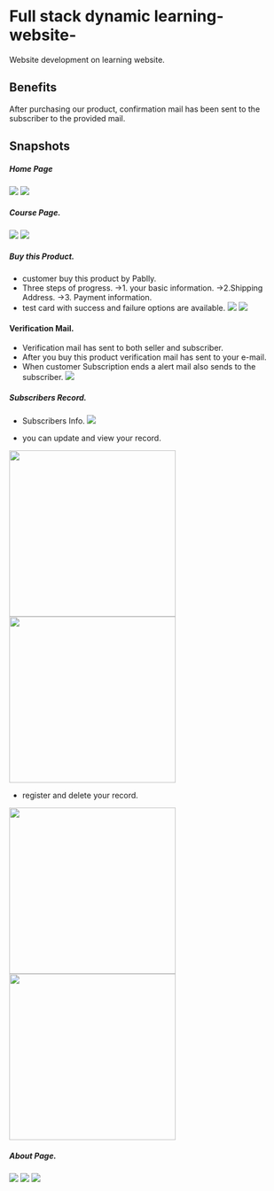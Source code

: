 # Full stack dynamic learning-website-
Website development on learning website.
## Benefits
After purchasing our product, confirmation mail has been sent to the subscriber to the provided mail.
## Snapshots

##### Home Page
![](snaps/s1.png)
![](snaps/s2.png)

##### Course Page.
![](snaps/s3.png)
![](snaps/s4.png)

##### Buy this Product.
-  customer buy this product by Pablly.
-  Three steps of progress.
  ->1. your basic information.
  ->2.Shipping Address.
  ->3. Payment information.
- test card with success and failure options are available.
![](snaps/b1.png)
![](snaps/b2.png)

#### Verification Mail.
- Verification mail has sent to both seller and subscriber.
- After you buy this product verification mail has sent to your e-mail.
- When customer Subscription ends a alert mail also sends to the subscriber.
![](snaps/b3.png)

##### Subscribers Record.
- Subscribers Info.
![](snaps/r1.png)

- you can update and view your record.

<p float="left">
  <img src="snaps/r4.png" width="300" />
  <img src="snaps/r3.png" width="300" /> 
  </p>
  
- register and delete your record.
<p float="left">
  <img src="snaps/r5.png" width="300" />
  <img src="snaps/r6.png" width="300" /> 
  </p>
  
##### About Page.
![](snaps/a1.png)
![](snaps/a2.png)
![](snaps/a3.png)

